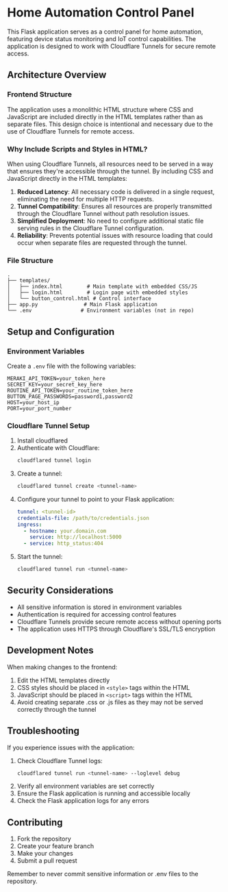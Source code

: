 # Home Automation Control Panel

This Flask application serves as a control panel for home automation, featuring device status monitoring and IoT control capabilities. The application is designed to work with Cloudflare Tunnels for secure remote access.

## Architecture Overview

### Frontend Structure
The application uses a monolithic HTML structure where CSS and JavaScript are included directly in the HTML templates rather than as separate files. This design choice is intentional and necessary due to the use of Cloudflare Tunnels for remote access.

### Why Include Scripts and Styles in HTML?

When using Cloudflare Tunnels, all resources need to be served in a way that ensures they're accessible through the tunnel. By including CSS and JavaScript directly in the HTML templates:

1. **Reduced Latency**: All necessary code is delivered in a single request, eliminating the need for multiple HTTP requests.
2. **Tunnel Compatibility**: Ensures all resources are properly transmitted through the Cloudflare Tunnel without path resolution issues.
3. **Simplified Deployment**: No need to configure additional static file serving rules in the Cloudflare Tunnel configuration.
4. **Reliability**: Prevents potential issues with resource loading that could occur when separate files are requested through the tunnel.

### File Structure
```
.
├── templates/
│   ├── index.html        # Main template with embedded CSS/JS
│   ├── login.html        # Login page with embedded styles
│   └── button_control.html # Control interface
├── app.py               # Main Flask application
└── .env                # Environment variables (not in repo)
```

## Setup and Configuration

### Environment Variables
Create a `.env` file with the following variables:
```
MERAKI_API_TOKEN=your_token_here
SECRET_KEY=your_secret_key_here
ROUTINE_API_TOKEN=your_routine_token_here
BUTTON_PAGE_PASSWORDS=password1,password2
HOST=your_host_ip
PORT=your_port_number
```

### Cloudflare Tunnel Setup

1. Install cloudflared
2. Authenticate with Cloudflare:
   ```bash
   cloudflared tunnel login
   ```
3. Create a tunnel:
   ```bash
   cloudflared tunnel create <tunnel-name>
   ```
4. Configure your tunnel to point to your Flask application:
   ```yaml
   tunnel: <tunnel-id>
   credentials-file: /path/to/credentials.json
   ingress:
     - hostname: your.domain.com
       service: http://localhost:5000
     - service: http_status:404
   ```
5. Start the tunnel:
   ```bash
   cloudflared tunnel run <tunnel-name>
   ```

## Security Considerations

- All sensitive information is stored in environment variables
- Authentication is required for accessing control features
- Cloudflare Tunnels provide secure remote access without opening ports
- The application uses HTTPS through Cloudflare's SSL/TLS encryption

## Development Notes

When making changes to the frontend:
1. Edit the HTML templates directly
2. CSS styles should be placed in `<style>` tags within the HTML
3. JavaScript should be placed in `<script>` tags within the HTML
4. Avoid creating separate .css or .js files as they may not be served correctly through the tunnel

## Troubleshooting

If you experience issues with the application:

1. Check Cloudflare Tunnel logs:
   ```bash
   cloudflared tunnel run <tunnel-name> --loglevel debug
   ```
2. Verify all environment variables are set correctly
3. Ensure the Flask application is running and accessible locally
4. Check the Flask application logs for any errors

## Contributing

1. Fork the repository
2. Create your feature branch
3. Make your changes
4. Submit a pull request

Remember to never commit sensitive information or .env files to the repository.
